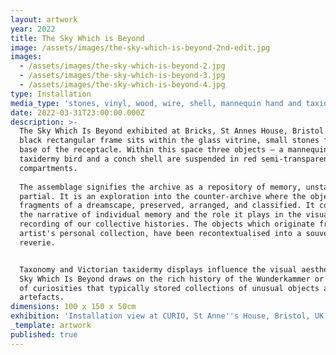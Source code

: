 ```yaml
---
layout: artwork
year: 2022
title: The Sky Which is Beyond
image: /assets/images/the-sky-which-is-beyond-2nd-edit.jpg
images:
  - /assets/images/the-sky-which-is-beyond-2.jpg
  - /assets/images/the-sky-which-is-beyond-3.jpg
  - /assets/images/the-sky-which-is-beyond-4.jpg
type: Installation
media_type: 'stones, vinyl, wood, wire, shell, mannequin hand and taxidermy bird'
date: 2022-03-31T23:00:00.000Z
description: >-
  The Sky Which Is Beyond exhibited at Bricks, St Annes House, Bristol (2022) A
  black rectangular frame sits within the glass vitrine, small stones fill the
  base of the receptacle. Within this space three objects – a mannequin hand, a
  taxidermy bird and a conch shell are suspended in red semi-transparent vinyl
  compartments. 
   
  The assemblage signifies the archive as a repository of memory, unstable and
  partial. It is an exploration into the counter-archive where the objects are
  fragments of a dreamscape, preserved, arranged, and classified. It comments on
  the narrative of individual memory and the role it plays in the visual
  recording of our collective histories. The objects which originate from the
  artist's personal collection, have been recontextualised into a souvenir of
  reverie. 


  Taxonomy and Victorian taxidermy displays influence the visual aesthetic. The
  Sky Which Is Beyond draws on the rich history of the Wunderkammer or a cabinet
  of curiosities that typically stored collections of unusual objects and
  artefacts.  
dimensions: 100 x 150 x 50cm
exhibition: 'Installation view at CURIO, St Anne''s House, Bristol, UK.'
_template: artwork
published: true
---
```


